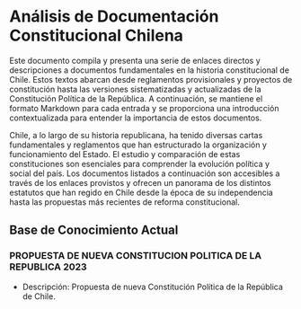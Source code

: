 # Análisis de Documentación Constitucional Chilena

Este documento compila y presenta una serie de enlaces directos y descripciones a documentos fundamentales en la historia constitucional de Chile. Estos textos abarcan desde reglamentos provisionales y proyectos de constitución hasta las versiones sistematizadas y actualizadas de la Constitución Política de la República. A continuación, se mantiene el formato Markdown para cada entrada y se proporciona una introducción contextualizada para entender la importancia de estos documentos.

Chile, a lo largo de su historia republicana, ha tenido diversas cartas fundamentales y reglamentos que han estructurado la organización y funcionamiento del Estado. El estudio y comparación de estas constituciones son esenciales para comprender la evolución política y social del país. Los documentos listados a continuación son accesibles a través de los enlaces provistos y ofrecen un panorama de los distintos estatutos que han regido en Chile desde la época de su independencia hasta las propuestas más recientes de reforma constitucional.

## Base de Conocimiento Actual

### PROPUESTA DE NUEVA CONSTITUCION POLITICA DE LA REPUBLICA 2023
- Descripción: Propuesta de nueva Constitución Política de la República de Chile.
